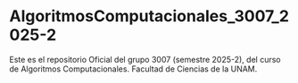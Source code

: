 # AlgoritmosComputacionales_3007_2025-2
Este es el repositorio Oficial del grupo 3007 (semestre 2025-2), del curso de Algoritmos Computacionales.  Facultad de Ciencias de la UNAM.
